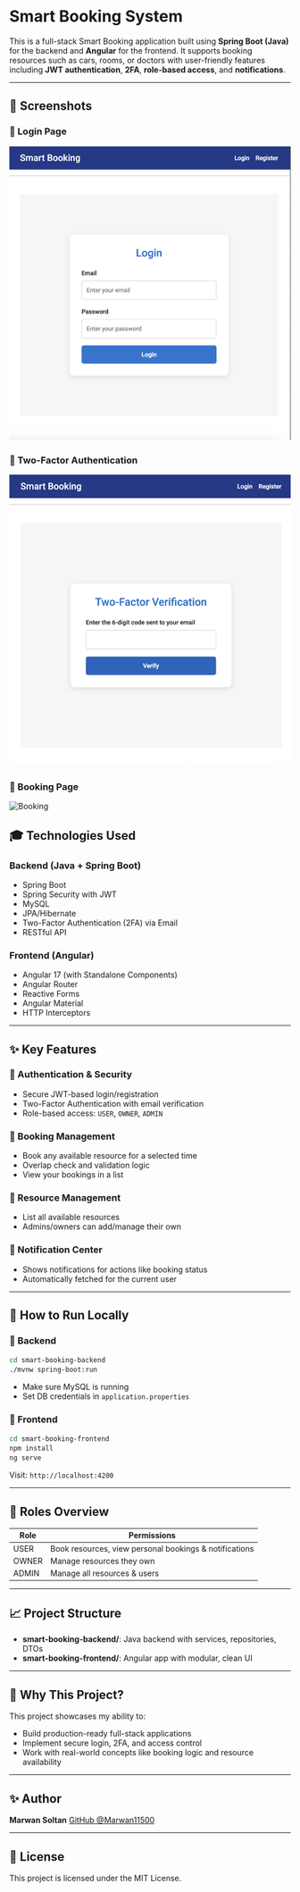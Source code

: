 # Smart Booking System

This is a full-stack Smart Booking application built using **Spring Boot (Java)** for the backend and **Angular** for the frontend. It supports booking resources such as cars, rooms, or doctors with user-friendly features including **JWT authentication**, **2FA**, **role-based access**, and **notifications**.

---

## 📸 Screenshots

### 🔐 Login Page
![Login](01-smart-booking.png)

### 🔐 Two-Factor Authentication
![2FA](02-smart-booking.png)

### 📅 Booking Page
![Booking](https://raw.githubusercontent.com/Marwan11500/smart-booking-frontend/main/screenshots/03-smart-booking.png)


## 🎓 Technologies Used

### Backend (Java + Spring Boot)

* Spring Boot
* Spring Security with JWT
* MySQL
* JPA/Hibernate
* Two-Factor Authentication (2FA) via Email
* RESTful API

### Frontend (Angular)

* Angular 17 (with Standalone Components)
* Angular Router
* Reactive Forms
* Angular Material
* HTTP Interceptors

---

## ✨ Key Features

### 🔐 Authentication & Security

* Secure JWT-based login/registration
* Two-Factor Authentication with email verification
* Role-based access: `USER`, `OWNER`, `ADMIN`

### 🏢 Booking Management

* Book any available resource for a selected time
* Overlap check and validation logic
* View your bookings in a list

### 📃 Resource Management

* List all available resources
* Admins/owners can add/manage their own

### 📢 Notification Center

* Shows notifications for actions like booking status
* Automatically fetched for the current user

---

## 📅 How to Run Locally

### 📃 Backend

```bash
cd smart-booking-backend
./mvnw spring-boot:run
```

* Make sure MySQL is running
* Set DB credentials in `application.properties`

### 📄 Frontend

```bash
cd smart-booking-frontend
npm install
ng serve
```

Visit: `http://localhost:4200`

---

## 📣 Roles Overview

| Role  | Permissions                                            |
| ----- | ------------------------------------------------------ |
| USER  | Book resources, view personal bookings & notifications |
| OWNER | Manage resources they own                              |
| ADMIN | Manage all resources & users                           |

---

## 📈 Project Structure

* **smart-booking-backend/**: Java backend with services, repositories, DTOs
* **smart-booking-frontend/**: Angular app with modular, clean UI

---

## 🚀 Why This Project?

This project showcases my ability to:

* Build production-ready full-stack applications
* Implement secure login, 2FA, and access control
* Work with real-world concepts like booking logic and resource availability

---

## ✨ Author

**Marwan Soltan**
[GitHub @Marwan11500](https://github.com/Marwan11500)

---

## 📅 License

This project is licensed under the MIT License.
